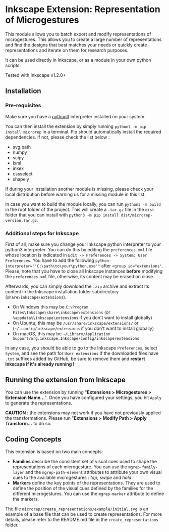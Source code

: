 # Inkscape Extension: Representation of Microgestures

This module allows you to batch export and modify representations of microgestures.
This allows you to create a large number of representations and find the designs that best matches your needs or quickly create representations and iterate on them for research purposes. 

It can be used directly in Inkscape, or as a module in your own python scripts. 

Tested with Inkscape v1.2.0+

## Installation
### Pre-requisites

Make sure you have a [python3](https://www.python.org/downloads/) interpreter installed on your system.

You can then install the extension by simply running `python3 -m pip install microrep` in a terminal. Pip should automatically install the required dependencies. If not, please check the list below :
- svg.path
- numpy
- scipy
- lxml
- inkex
- cssselect
- shapely

If during your installation another module is missing, please check your local distribution before warning us for a missing module in this list.

In case you want to build the module locally, you can run `python3 -m build` in the root folder of the project. This will create a `.tar.gz` file in the `dist` folder that you can install with `python3 -m pip install dist/microrep-version.tar.gz`.

### Additional steps for Inkscape

First of all, make sure you change your Inkscape python interpreter to your python3 interpreter. You can do this by editing the `preferences.xml` file whose location is indicated in `Edit -> Preferences -> System: User Preferences`.
You have to add the following `python-interpreter="'C:\path\to\your\python.exe'"` after `<group id="extensions"`. Please, note that you have to close all Inkscape instances **before** modifying the `preferences.xml` file, otherwise, its content may be erased on close.

Afterwards, you can simply download the `.zip` archive and extract its content in the Inkscape installation folder subdirectory (`share\inkscape\extensions`).

- On Windows this may be `C:\Program Files\Inkscape\share\inkscape\extensions` (or `%appdata%\inkscape\extensions` if you don't want to install globally)
- On Ubuntu, this may be `/usr/share/inkscape/extensions/` or (`~/.config/inkscape/extensions` if you don't want to install globally)
- On macOS, this may be `~/Library/Application Support/org.inkscape.Inkscape/config/inkscape/extensions`

In any case, you should be able to go to the Inkscape `Preferences`, select `System`, and see the path for `User extensions`
If the downloaded files have `.txt` suffixes added by GitHub, be sure to remove them and
**restart Inkscape if it's already running !**

## Running the extension from Inkscape
You can use the extension by running "**Extensions > Microgestures > Extension Name...**". Once you have configured your settings, you hit `Apply` to generate the representations. 

**CAUTION** : the extensions may not work if you have not previously applied the transformations. Please run "**Extensions > Modify Path > Apply Transform...** to do so.

## Coding Concepts 

This extension is based on two main concepts:
* **Families** describe the consistent set of visual cues used to shape the representations of each microgesture. You can use the `mgrep-family-layer` and the `mgrep-path-element` attributes to attribute your own visual cues to the available microgestures : *tap*, *swipe* and *hold*.
* **Markers** define the key points of the representations. They are used to define the position of the visual cues defined by the families for the different microgestures. You can use the `mgrep-marker` attribute to define the markers.

The file `microrep/create_representations/example/initial.svg` is an example of a base file that can be used to create representations. For more details, please refer to the README.md file in the `create_representations` folder.